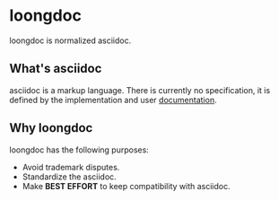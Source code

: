 # loongdoc

loongdoc is normalized asciidoc.

## What's asciidoc

asciidoc is a markup language. There is currently no specification, it is defined by the implementation and user [documentation](https://docs.asciidoctor.org/).

## Why loongdoc

loongdoc has the following purposes:

- Avoid trademark disputes.
- Standardize the asciidoc.
- Make **BEST EFFORT** to keep compatibility with asciidoc.
